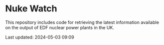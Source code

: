 # Nuke Watch

This repository includes code for retrieving the latest information available on the output of EDF nuclear power plants in the UK.

Last updated: 2024-05-03 09:09